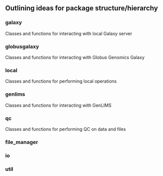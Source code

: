 
## Outlining ideas for package structure/hierarchy

### galaxy
Classes and functions for interacting with local Galaxy server

### globusgalaxy
Classes and functions for interacting with Globus Genomics Galaxy

### local
Classes and functions for performing local operations

### genlims
Classes and functions for interacting with GenLIMS

### qc
Classes and functions for performing QC on data and files

### file_manager

### io

### util
